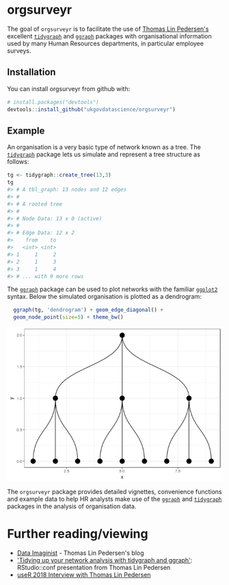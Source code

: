
<!-- README.md is generated from README.Rmd. Please edit that file -->
orgsurveyr
==========

The goal of `orgsurveyr` is to facilitate the use of [Thomas Lin Pedersen's](https://www.data-imaginist.com) excellent [`tidygraph`](https://github.com/thomasp85/tidyraph) and [`ggraph`](https://github.com/thomasp85/ggraph) packages with organisational information used by many Human Resources departments, in particular employee surveys.

Installation
------------

You can install orgsurveyr from github with:

``` r
# install.packages("devtools")
devtools::install_github("ukgovdatascience/orgsurveyr")
```

Example
-------

An organisation is a very basic type of network known as a tree. The [`tidygraph`](https://github.com/thomasp85/tidyraph) package lets us simulate and represent a tree structure as follows:

``` r
tg <- tidygraph::create_tree(13,3) 
tg
#> # A tbl_graph: 13 nodes and 12 edges
#> #
#> # A rooted tree
#> #
#> # Node Data: 13 x 0 (active)
#> #
#> # Edge Data: 12 x 2
#>    from    to
#>   <int> <int>
#> 1     1     2
#> 2     1     3
#> 3     1     4
#> # ... with 9 more rows
```

The [`ggraph`](https://github.com/thomasp85/ggraph) package can be used to plot networks with the familiar [`ggplot2`](http://ggplot2.tidyverse.org) syntax. Below the simulated organisation is plotted as a dendrogram:

``` r
  ggraph(tg, 'dendrogram') + geom_edge_diagonal() + 
  geom_node_point(size=5) + theme_bw()
```

![](README-example-2-1.png)

The `orgsurveyr` package provides detailed vignettes, convenience functions and example data to help HR analysts make use of the [`ggraph`](https://github.com/thomasp85/ggraph) and [`tidygraph`](https://github.com/thomasp85/tidyraph) packages in the analysis of organisation data.

Further reading/viewing
=======================

-   [Data Imaginist](https://www.data-imaginist.com) - Thomas Lin Pedersen's blog
-   ['Tidying up your network analysis with tidygraph and ggraph'](https://www.rstudio.com/resources/videos/tidying-up-your-network-analysis-with-tidygraph-and-ggraph/): RStudio::conf presentation from Thomas Lin Pedersen
-   [useR 2018 Interview with Thomas Lin Pedersen](https://user2018.r-project.org/blog/2018/04/18/interview-with-thomas-lin-pedersen/)
